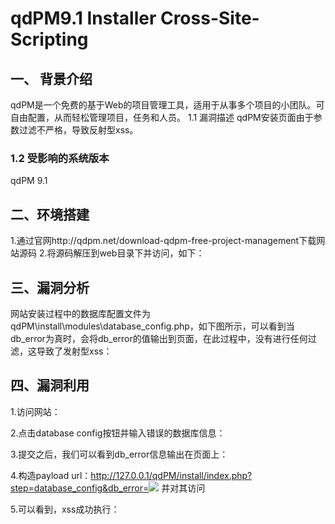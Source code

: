 # qdPM9.1 Installer Cross-Site-Scripting

## 一、	背景介绍
qdPM是一个免费的基于Web的项目管理工具，适用于从事多个项目的小团队。可自由配置，从而轻松管理项目，任务和人员。 1.1 漏洞描述
qdPM安装页面由于参数过滤不严格，导致反射型xss。
### 1.2 受影响的系统版本
qdPM 9.1
## 二、环境搭建
1.通过官网http://qdpm.net/download-qdpm-free-project-management下载网站源码
2.将源码解压到web目录下并访问，如下：
 
## 三、漏洞分析
网站安装过程中的数据库配置文件为qdPM\install\modules\database_config.php，如下图所示，可以看到当db_error为真时，会将db_error的值输出到页面，在此过程中，没有进行任何过滤，这导致了发射型xss：
 
## 四、漏洞利用
1.访问网站：
 
2.点击database config按钮并输入错误的数据库信息：
 
3.提交之后，我们可以看到db_error信息输出在页面上：
 
4.构造payload url：http://127.0.0.1/qdPM/install/index.php?step=database_config&db_error=<img src=x onerror=alert(1) /> 并对其访问

5.可以看到，xss成功执行：
 

